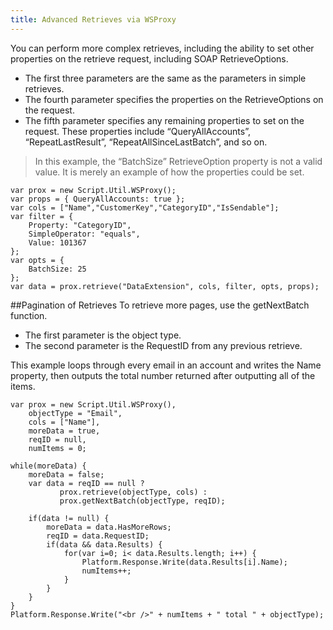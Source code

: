 ```yaml
---
title: Advanced Retrieves via WSProxy
---
```

You can perform more complex retrieves, including the ability to set other properties on the retrieve request, including SOAP RetrieveOptions.
* The first three parameters are the same as the parameters in simple retrieves.
* The fourth parameter specifies the properties on the RetrieveOptions on the request.
* The fifth parameter specifies any remaining properties to set on the request. These properties include “QueryAllAccounts”, “RepeatLastResult”, “RepeatAllSinceLastBatch”, and so on.

>In this example, the “BatchSize” RetrieveOption property is not a valid value. It is merely an example of how the properties could be set.

```
var prox = new Script.Util.WSProxy();
var props = { QueryAllAccounts: true };
var cols = ["Name","CustomerKey","CategoryID","IsSendable"];
var filter = {
    Property: "CategoryID",
    SimpleOperator: "equals",
    Value: 101367
};
var opts = {
    BatchSize: 25
};
var data = prox.retrieve("DataExtension", cols, filter, opts, props);
```
##Pagination of Retrieves
To retrieve more pages, use the getNextBatch function.
* The first parameter is the object type.
* The second parameter is the RequestID from any previous retrieve.

This example loops through every email in an account and writes the Name property, then outputs the total number returned after outputting all of the items.
```
var prox = new Script.Util.WSProxy(),
	objectType = "Email",
	cols = ["Name"],
	moreData = true,
	reqID = null,
	numItems = 0;

while(moreData) {
	moreData = false;
	var data = reqID == null ?
           prox.retrieve(objectType, cols) :
           prox.getNextBatch(objectType, reqID);

	if(data != null) {
		moreData = data.HasMoreRows;
		reqID = data.RequestID;
		if(data && data.Results) {
			for(var i=0; i< data.Results.length; i++) {
				Platform.Response.Write(data.Results[i].Name);
				numItems++;
			}
		}
	}
}
Platform.Response.Write("<br />" + numItems + " total " + objectType);
```
